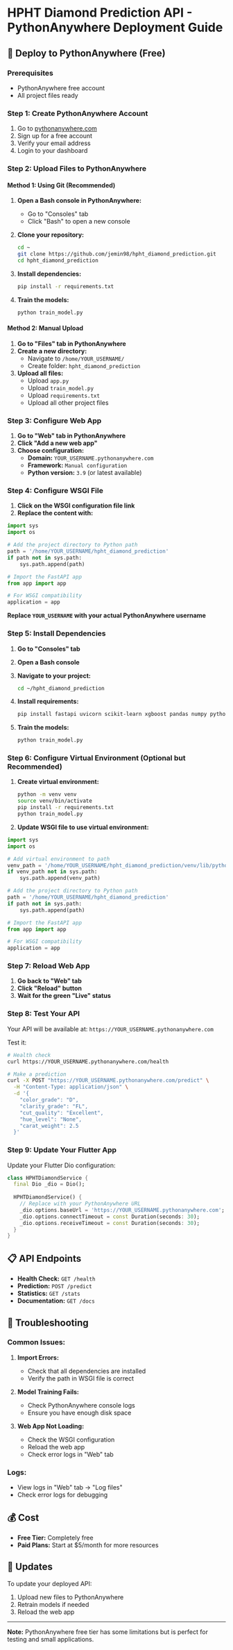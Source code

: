 # HPHT Diamond Prediction API - PythonAnywhere Deployment Guide

## 🚀 Deploy to PythonAnywhere (Free)

### Prerequisites
- PythonAnywhere free account
- All project files ready

### Step 1: Create PythonAnywhere Account

1. Go to [pythonanywhere.com](https://www.pythonanywhere.com)
2. Sign up for a free account
3. Verify your email address
4. Login to your dashboard

### Step 2: Upload Files to PythonAnywhere

#### Method 1: Using Git (Recommended)

1. **Open a Bash console in PythonAnywhere:**
   - Go to "Consoles" tab
   - Click "Bash" to open a new console

2. **Clone your repository:**
   ```bash
   cd ~
   git clone https://github.com/jemin98/hpht_diamond_prediction.git
   cd hpht_diamond_prediction
   ```

3. **Install dependencies:**
   ```bash
   pip install -r requirements.txt
   ```

4. **Train the models:**
   ```bash
   python train_model.py
   ```

#### Method 2: Manual Upload

1. **Go to "Files" tab in PythonAnywhere**
2. **Create a new directory:**
   - Navigate to `/home/YOUR_USERNAME/`
   - Create folder: `hpht_diamond_prediction`
3. **Upload all files:**
   - Upload `app.py`
   - Upload `train_model.py`
   - Upload `requirements.txt`
   - Upload all other project files

### Step 3: Configure Web App

1. **Go to "Web" tab in PythonAnywhere**
2. **Click "Add a new web app"**
3. **Choose configuration:**
   - **Domain:** `YOUR_USERNAME.pythonanywhere.com`
   - **Framework:** `Manual configuration`
   - **Python version:** `3.9` (or latest available)

### Step 4: Configure WSGI File

1. **Click on the WSGI configuration file link**
2. **Replace the content with:**

```python
import sys
import os

# Add the project directory to Python path
path = '/home/YOUR_USERNAME/hpht_diamond_prediction'
if path not in sys.path:
    sys.path.append(path)

# Import the FastAPI app
from app import app

# For WSGI compatibility
application = app
```

**Replace `YOUR_USERNAME` with your actual PythonAnywhere username**

### Step 5: Install Dependencies

1. **Go to "Consoles" tab**
2. **Open a Bash console**
3. **Navigate to your project:**
   ```bash
   cd ~/hpht_diamond_prediction
   ```

4. **Install requirements:**
   ```bash
   pip install fastapi uvicorn scikit-learn xgboost pandas numpy python-multipart pydantic requests joblib
   ```

5. **Train the models:**
   ```bash
   python train_model.py
   ```

### Step 6: Configure Virtual Environment (Optional but Recommended)

1. **Create virtual environment:**
   ```bash
   python -m venv venv
   source venv/bin/activate
   pip install -r requirements.txt
   python train_model.py
   ```

2. **Update WSGI file to use virtual environment:**
```python
import sys
import os

# Add virtual environment to path
venv_path = '/home/YOUR_USERNAME/hpht_diamond_prediction/venv/lib/python3.9/site-packages'
if venv_path not in sys.path:
    sys.path.append(venv_path)

# Add the project directory to Python path
path = '/home/YOUR_USERNAME/hpht_diamond_prediction'
if path not in sys.path:
    sys.path.append(path)

# Import the FastAPI app
from app import app

# For WSGI compatibility
application = app
```

### Step 7: Reload Web App

1. **Go back to "Web" tab**
2. **Click "Reload" button**
3. **Wait for the green "Live" status**

### Step 8: Test Your API

Your API will be available at: `https://YOUR_USERNAME.pythonanywhere.com`

Test it:

```bash
# Health check
curl https://YOUR_USERNAME.pythonanywhere.com/health

# Make a prediction
curl -X POST "https://YOUR_USERNAME.pythonanywhere.com/predict" \
  -H "Content-Type: application/json" \
  -d '{
    "color_grade": "D",
    "clarity_grade": "FL",
    "cut_quality": "Excellent",
    "hue_level": "None",
    "carat_weight": 2.5
  }'
```

### Step 9: Update Your Flutter App

Update your Flutter Dio configuration:

```dart
class HPHTDiamondService {
  final Dio _dio = Dio();
  
  HPHTDiamondService() {
    // Replace with your PythonAnywhere URL
    _dio.options.baseUrl = 'https://YOUR_USERNAME.pythonanywhere.com';
    _dio.options.connectTimeout = const Duration(seconds: 30);
    _dio.options.receiveTimeout = const Duration(seconds: 30);
  }
}
```

## 📋 API Endpoints

- **Health Check:** `GET /health`
- **Prediction:** `POST /predict`
- **Statistics:** `GET /stats`
- **Documentation:** `GET /docs`

## 🔧 Troubleshooting

### Common Issues:

1. **Import Errors:**
   - Check that all dependencies are installed
   - Verify the path in WSGI file is correct

2. **Model Training Fails:**
   - Check PythonAnywhere console logs
   - Ensure you have enough disk space

3. **Web App Not Loading:**
   - Check the WSGI configuration
   - Reload the web app
   - Check error logs in "Web" tab

### Logs:
- View logs in "Web" tab → "Log files"
- Check error logs for debugging

## 💰 Cost

- **Free Tier:** Completely free
- **Paid Plans:** Start at $5/month for more resources

## 🔄 Updates

To update your deployed API:
1. Upload new files to PythonAnywhere
2. Retrain models if needed
3. Reload the web app

---

**Note:** PythonAnywhere free tier has some limitations but is perfect for testing and small applications. 